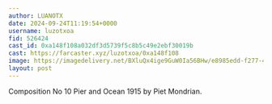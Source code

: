 ```yaml
---
author: LUANOTX
date: 2024-09-24T11:19:54+0000
username: luzotxoa
fid: 526424
cast_id: 0xa148f108a032df3d5739f5c8b5c49e2ebf30019b
cast: https://farcaster.xyz/luzotxoa/0xa148f108
image: https://imagedelivery.net/BXluQx4ige9GuW0Ia56BHw/e8985edd-f277-43d3-e4bf-807db519e300/original
layout: post
---
```


Composition No 10 Pier and Ocean 1915 by Piet Mondrian.

<img src='https://imagedelivery.net/BXluQx4ige9GuW0Ia56BHw/e8985edd-f277-43d3-e4bf-807db519e300/original' alt='' referrerpolicy='no-referrer'/>
